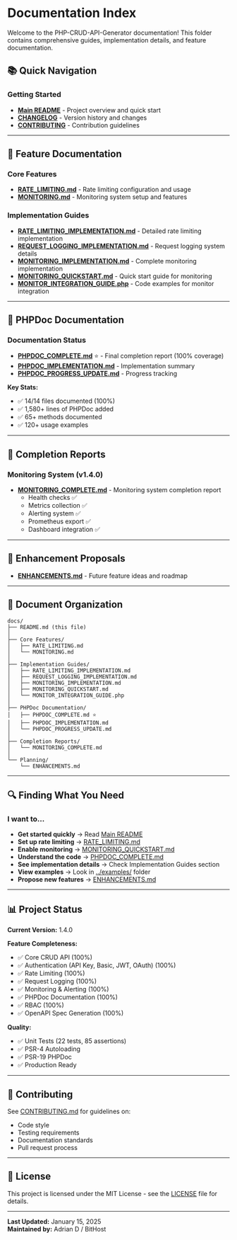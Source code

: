 # Documentation Index

Welcome to the PHP-CRUD-API-Generator documentation! This folder contains comprehensive guides, implementation details, and feature documentation.

## 📚 Quick Navigation

### Getting Started
- **[Main README](../README.md)** - Project overview and quick start
- **[CHANGELOG](../CHANGELOG.md)** - Version history and changes
- **[CONTRIBUTING](../CONTRIBUTING.md)** - Contribution guidelines

---

## 🎯 Feature Documentation

### Core Features
- **[RATE_LIMITING.md](RATE_LIMITING.md)** - Rate limiting configuration and usage
- **[MONITORING.md](MONITORING.md)** - Monitoring system setup and features

### Implementation Guides
- **[RATE_LIMITING_IMPLEMENTATION.md](RATE_LIMITING_IMPLEMENTATION.md)** - Detailed rate limiting implementation
- **[REQUEST_LOGGING_IMPLEMENTATION.md](REQUEST_LOGGING_IMPLEMENTATION.md)** - Request logging system details
- **[MONITORING_IMPLEMENTATION.md](MONITORING_IMPLEMENTATION.md)** - Complete monitoring implementation
- **[MONITORING_QUICKSTART.md](MONITORING_QUICKSTART.md)** - Quick start guide for monitoring
- **[MONITOR_INTEGRATION_GUIDE.php](MONITOR_INTEGRATION_GUIDE.php)** - Code examples for monitor integration

---

## 📖 PHPDoc Documentation

### Documentation Status
- **[PHPDOC_COMPLETE.md](PHPDOC_COMPLETE.md)** ⭐ - Final completion report (100% coverage)
- **[PHPDOC_IMPLEMENTATION.md](PHPDOC_IMPLEMENTATION.md)** - Implementation summary
- **[PHPDOC_PROGRESS_UPDATE.md](PHPDOC_PROGRESS_UPDATE.md)** - Progress tracking

**Key Stats:**
- ✅ 14/14 files documented (100%)
- ✅ 1,580+ lines of PHPDoc added
- ✅ 65+ methods documented
- ✅ 120+ usage examples

---

## 🎉 Completion Reports

### Monitoring System (v1.4.0)
- **[MONITORING_COMPLETE.md](MONITORING_COMPLETE.md)** - Monitoring system completion report
  - Health checks ✅
  - Metrics collection ✅
  - Alerting system ✅
  - Prometheus export ✅
  - Dashboard integration ✅

---

## 🚀 Enhancement Proposals
- **[ENHANCEMENTS.md](ENHANCEMENTS.md)** - Future feature ideas and roadmap

---

## 📂 Document Organization

```
docs/
├── README.md (this file)
│
├── Core Features/
│   ├── RATE_LIMITING.md
│   └── MONITORING.md
│
├── Implementation Guides/
│   ├── RATE_LIMITING_IMPLEMENTATION.md
│   ├── REQUEST_LOGGING_IMPLEMENTATION.md
│   ├── MONITORING_IMPLEMENTATION.md
│   ├── MONITORING_QUICKSTART.md
│   └── MONITOR_INTEGRATION_GUIDE.php
│
├── PHPDoc Documentation/
│   ├── PHPDOC_COMPLETE.md ⭐
│   ├── PHPDOC_IMPLEMENTATION.md
│   └── PHPDOC_PROGRESS_UPDATE.md
│
├── Completion Reports/
│   └── MONITORING_COMPLETE.md
│
└── Planning/
    └── ENHANCEMENTS.md
```

---

## 🔍 Finding What You Need

### I want to...
- **Get started quickly** → Read [Main README](../README.md)
- **Set up rate limiting** → [RATE_LIMITING.md](RATE_LIMITING.md)
- **Enable monitoring** → [MONITORING_QUICKSTART.md](MONITORING_QUICKSTART.md)
- **Understand the code** → [PHPDOC_COMPLETE.md](PHPDOC_COMPLETE.md)
- **See implementation details** → Check Implementation Guides section
- **View examples** → Look in [../examples/](../examples/) folder
- **Propose new features** → [ENHANCEMENTS.md](ENHANCEMENTS.md)

---

## 📊 Project Status

**Current Version:** 1.4.0

**Feature Completeness:**
- ✅ Core CRUD API (100%)
- ✅ Authentication (API Key, Basic, JWT, OAuth) (100%)
- ✅ Rate Limiting (100%)
- ✅ Request Logging (100%)
- ✅ Monitoring & Alerting (100%)
- ✅ PHPDoc Documentation (100%)
- ✅ RBAC (100%)
- ✅ OpenAPI Spec Generation (100%)

**Quality:**
- ✅ Unit Tests (22 tests, 85 assertions)
- ✅ PSR-4 Autoloading
- ✅ PSR-19 PHPDoc
- ✅ Production Ready

---

## 🤝 Contributing

See [CONTRIBUTING.md](../CONTRIBUTING.md) for guidelines on:
- Code style
- Testing requirements
- Documentation standards
- Pull request process

---

## 📝 License

This project is licensed under the MIT License - see the [LICENSE](../LICENSE) file for details.

---

**Last Updated:** January 15, 2025  
**Maintained by:** Adrian D / BitHost
